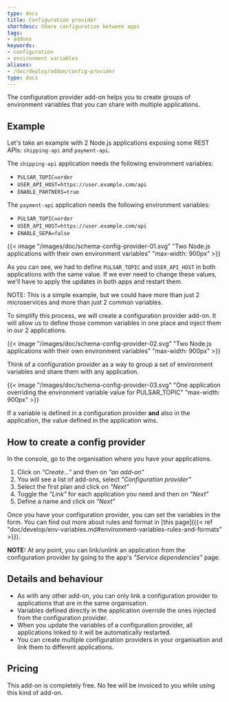 ```yaml
---
type: docs
title: Configuration provider
shortdesc: Share configuration between apps
tags:
- addons
keywords:
- configuration
- environment variables
aliases:
- /doc/deploy/addon/config-provider
type: docs
---
```


The configuration provider add-on helps you to create groups of environment variables that you can share with multiple applications.

## Example

Let's take an example with 2 Node.js applications exposing some REST APIs: `shipping-api` and `payment-api`.

The `shipping-api` application needs the following environment variables:

* `PULSAR_TOPIC=order`
* `USER_API_HOST=https://user.example.com/api`
* `ENABLE_PARTNERS=true`

The `payment-api` application needs the following environment variables:

* `PULSAR_TOPIC=order`
* `USER_API_HOST=https://user.example.com/api`
* `ENABLE_SEPA=false`

{{< image "/images/doc/schema-config-provider-01.svg" "Two Node.js applications with their own environment variables" "max-width: 900px" >}}

As you can see, we had to define `PULSAR_TOPIC` and `USER_API_HOST` in both applications with the same value.
If we ever need to change these values, we'll have to apply the updates in both apps and restart them.

NOTE: This is a simple example, but we could have more than just 2 microservices and more than just 2 common variables.

To simplify this process, we will create a configuration provider add-on.
It will allow us to define those common variables in one place and inject them in our 2 applications.

{{< image "/images/doc/schema-config-provider-02.svg" "Two Node.js applications with their own environment variables" "max-width: 900px" >}}

Think of a configuration provider as a way to group a set of environment variables and share them with any application.

{{< image "/images/doc/schema-config-provider-03.svg" "One application overriding the environment variable value for PULSAR_TOPIC" "max-width: 900px" >}}

If a variable is defined in a configuration provider **and** also in the application, the value defined in the application wins.

## How to create a config provider

In the console, go to the organisation where you have your applications.

1. Click on *"Create..."* and then on *"an add-on"*
2. You will see a list of add-ons, select *"Configuration provider"*
3. Select the first plan and click on *"Next"*
4. Toggle the *"Link"* for each application you need and then on *"Next"*
5. Define a name and click on *"Next"*

Once you have your configuration provider, you can set the variables in the form.
You can find out more about rules and format in [this page]({{< ref "doc/develop/env-variables.md#environment-variables-rules-and-formats" >}}).

**NOTE:** At any point, you can link/unlink an application from the configuration provider by going to the app's _"Service dependencies"_ page.

## Details and behaviour

* As with any other add-on, you can only link a configuration provider to applications that are in the same organisation.
* Variables defined directly in the application override the ones injected from the configuration provider.
* When you update the variables of a configuration provider, all applications linked to it will be automatically restarted.
* You can create multiple configuration providers in your organisation and link them to different applications.

## Pricing

This add-on is completely free.
No fee will be invoiced to you while using this kind of add-on.
